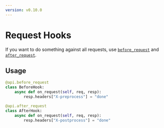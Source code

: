 ```yaml
---
version: v0.10.0
---
```


# Request Hooks

If you want to do something against all requests, use [`before_request`](api/api-py.md#Api.before_request) and [`after_request`](api/api-py.md#Api.after_request).

## Usage

```python
@api.before_request
class BeforeHook:
    async def on_request(self, req, resp):
        resp.headers["X-preprocess"] = "done"

@api.after_request
class AfterHook:
    async def on_request(self, req, resp):
        resp.headers["X-postprocess"] = "done"

```
